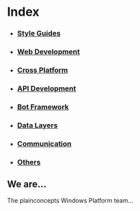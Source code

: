 # Index
* ### [Style Guides](Documents/StyleGuideLines.md)
* ### [Web Development](Documents/WebDevelopment.md)
* ### [Cross Platform](Documents/CrossPlatform.md)
* ### [API Development](Documents/ApiDevelopment.md)
* ### [Bot Framework](Documents/BotFramework.md)
* ### [Data Layers](Documents/DataLayer.md)
* ### [Communication](Documents/Communication.md)
* ### [Others](Documents/Others.md)


## We are...

The plainconcepts Windows Platform team...
